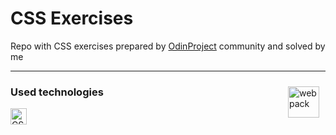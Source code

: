 # CSS Exercises
Repo with CSS exercises prepared by [OdinProject](https://www.theodinproject.com) community and solved by me

---
[<img align="right" alt="webpack" width="50px" src="https://user-images.githubusercontent.com/33003089/213583000-bb26a90c-ec79-4d81-89a9-fc791792467d.svg" style="padding-right:10px;padding-top:10px;"/>](https://www.theodinproject.com/lessons/foundations-css-foundations)
### Used technologies
[<img align="left" alt="CSS" width="26px" src="https://cdn.jsdelivr.net/gh/devicons/devicon/icons/css3/css3-original.svg" style="padding-right:10px;"/>][css]

[css]: https://en.wikipedia.org/wiki/CSS
